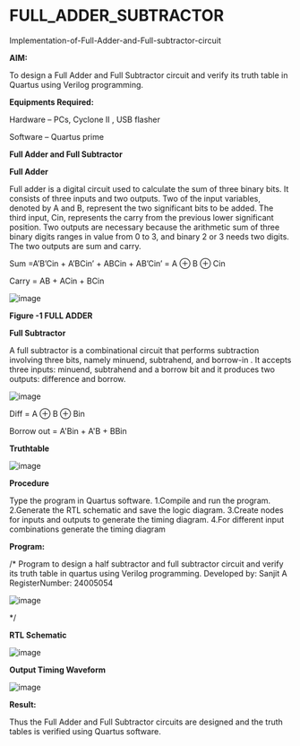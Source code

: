# FULL_ADDER_SUBTRACTOR

Implementation-of-Full-Adder-and-Full-subtractor-circuit

**AIM:**

To design a Full Adder and Full Subtractor circuit and verify its truth table in Quartus using Verilog programming.

**Equipments Required:**

Hardware – PCs, Cyclone II , USB flasher

Software – Quartus prime

**Full Adder and Full Subtractor**

**Full Adder**

Full adder is a digital circuit used to calculate the sum of three binary bits. It consists of three inputs and two outputs. Two of the input variables, denoted by A and B, represent the two significant bits to be added. The third input, Cin, represents the carry from the previous lower significant position. Two outputs are necessary because the arithmetic sum of three binary digits ranges in value from 0 to 3, and binary 2 or 3 needs two digits. The two outputs are sum and carry.

Sum =A’B’Cin + A’BCin’ + ABCin + AB’Cin’ = A ⊕ B ⊕ Cin 

Carry = AB + ACin + BCin

![image](https://github.com/naavaneetha/FULL_ADDER_SUBTRACTOR/assets/154305477/0f30ba51-5ffb-4198-845f-18e054f675e7)

**Figure -1 FULL ADDER**

**Full Subtractor**

A full subtractor is a combinational circuit that performs subtraction involving three bits, namely minuend, subtrahend, and borrow-in . It accepts three inputs: minuend, subtrahend and a borrow bit and it produces two outputs: difference and borrow.

![image](https://github.com/naavaneetha/FULL_ADDER_SUBTRACTOR/assets/154305477/02b24f51-ab51-4304-9ad6-7b81ffc1ead5)

Diff = A ⊕ B ⊕ Bin 

Borrow out = A'Bin + A'B + BBin

**Truthtable**

![image](https://github.com/user-attachments/assets/2c664e44-935f-4b13-b011-054b44de20c7)


**Procedure**

Type the program in Quartus software.
1.Compile and run the program.
2.Generate the RTL schematic and save the logic diagram.
3.Create nodes for inputs and outputs to generate the timing diagram.
4.For different input combinations generate the timing diagram

**Program:**

/* Program to design a half subtractor and full subtractor circuit and verify its truth table in quartus using Verilog programming. Developed by: Sanjit A RegisterNumber: 24005054

![image](https://github.com/user-attachments/assets/1fda5b03-db4d-4528-9fc3-acf7fee98494)

*/

**RTL Schematic**

![image](https://github.com/user-attachments/assets/f3c38f34-a819-4de8-9cb1-6cca6ce3c41e)


**Output Timing Waveform**

![image](https://github.com/user-attachments/assets/12571f43-eb9e-488d-b153-c027f6e62bcb)


**Result:**

Thus the Full Adder and Full Subtractor circuits are designed and the truth tables is verified using Quartus software.



